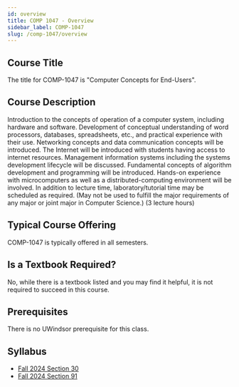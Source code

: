 ```yaml
---
id: overview
title: COMP 1047 - Overview
sidebar_label: COMP-1047
slug: /comp-1047/overview
---
```


## Course Title

The title for COMP-1047 is "Computer Concepts for End-Users".

## Course Description

Introduction to the concepts of operation of a computer system, including hardware and software. Development of conceptual understanding of word processors, databases, spreadsheets, etc., and practical experience with their use. Networking concepts and data communication concepts will be introduced. The Internet will be introduced with students having access to internet resources. Management information systems including the systems development lifecycle will be discussed. Fundamental concepts of algorithm development and programming will be introduced. Hands-on experience with microcomputers as well as a distributed-computing environment will be involved. In addition to lecture time, laboratory/tutorial time may be scheduled as required. (May not be used to fulfill the major requirements of any major or joint major in Computer Science.) (3 lecture hours)

## Typical Course Offering

COMP-1047 is typically offered in all semesters.

## Is a Textbook Required?

No, while there is a textbook listed and you may find it helpful, it is not required to succeed in this course.

## Prerequisites

There is no UWindsor prerequisite for this class.

## Syllabus

- [Fall 2024 Section 30](../../resources/syllabus/COMP-1047-30%20F24.pdf)
- [Fall 2024 Section 91](../../resources/syllabus/COMP-1047-91%20F24.pdf)

